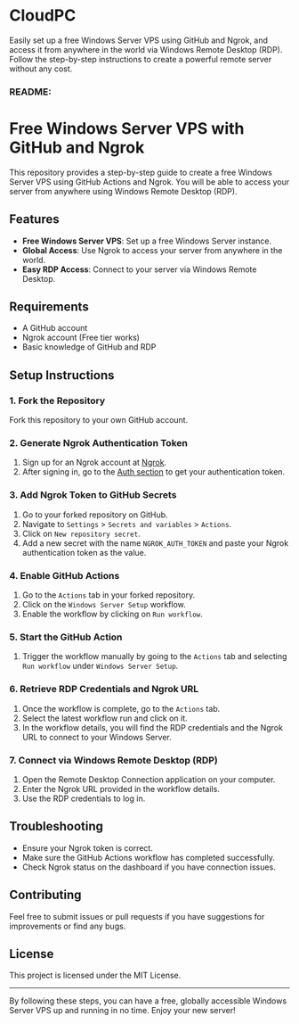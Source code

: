 # CloudPC
Easily set up a free Windows Server VPS using GitHub and Ngrok, and access it from anywhere in the world via Windows Remote Desktop (RDP). Follow the step-by-step instructions to create a powerful remote server without any cost.


### README:

# Free Windows Server VPS with GitHub and Ngrok

This repository provides a step-by-step guide to create a free Windows Server VPS using GitHub Actions and Ngrok. You will be able to access your server from anywhere using Windows Remote Desktop (RDP).

## Features
- **Free Windows Server VPS**: Set up a free Windows Server instance.
- **Global Access**: Use Ngrok to access your server from anywhere in the world.
- **Easy RDP Access**: Connect to your server via Windows Remote Desktop.

## Requirements
- A GitHub account
- Ngrok account (Free tier works)
- Basic knowledge of GitHub and RDP

## Setup Instructions

### 1. Fork the Repository
Fork this repository to your own GitHub account.

### 2. Generate Ngrok Authentication Token
1. Sign up for an Ngrok account at [Ngrok](https://ngrok.com/).
2. After signing in, go to the [Auth section](https://dashboard.ngrok.com/get-started/your-authtoken) to get your authentication token.

### 3. Add Ngrok Token to GitHub Secrets
1. Go to your forked repository on GitHub.
2. Navigate to `Settings` > `Secrets and variables` > `Actions`.
3. Click on `New repository secret`.
4. Add a new secret with the name `NGROK_AUTH_TOKEN` and paste your Ngrok authentication token as the value.

### 4. Enable GitHub Actions
1. Go to the `Actions` tab in your forked repository.
2. Click on the `Windows Server Setup` workflow.
3. Enable the workflow by clicking on `Run workflow`.

### 5. Start the GitHub Action
1. Trigger the workflow manually by going to the `Actions` tab and selecting `Run workflow` under `Windows Server Setup`.

### 6. Retrieve RDP Credentials and Ngrok URL
1. Once the workflow is complete, go to the `Actions` tab.
2. Select the latest workflow run and click on it.
3. In the workflow details, you will find the RDP credentials and the Ngrok URL to connect to your Windows Server.

### 7. Connect via Windows Remote Desktop (RDP)
1. Open the Remote Desktop Connection application on your computer.
2. Enter the Ngrok URL provided in the workflow details.
3. Use the RDP credentials to log in.

## Troubleshooting
- Ensure your Ngrok token is correct.
- Make sure the GitHub Actions workflow has completed successfully.
- Check Ngrok status on the dashboard if you have connection issues.

## Contributing
Feel free to submit issues or pull requests if you have suggestions for improvements or find any bugs.

## License
This project is licensed under the MIT License.

---

By following these steps, you can have a free, globally accessible Windows Server VPS up and running in no time. Enjoy your new server!
